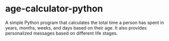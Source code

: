 # age-calculator-python
A simple Python program that calculates the total time a person has spent in years, months, weeks, and days based on their age. It also provides personalized messages based on different life stages.
